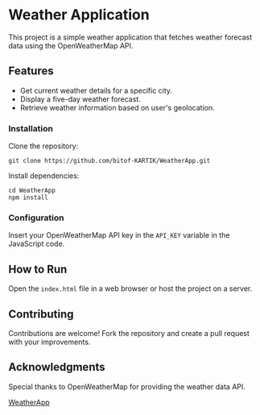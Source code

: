 <h1>Weather Application</h1>
    <p>This project is a simple weather application that fetches weather forecast data using the OpenWeatherMap API.</p>
    <h2>Features</h2>
    <ul>
        <li>Get current weather details for a specific city.</li>
        <li>Display a five-day weather forecast.</li>
        <li>Retrieve weather information based on user's geolocation.</li>
    </ul>
    <h3>Installation</h3>
    <p>Clone the repository:</p>
    <pre><code>git clone https://github.com/bitof-KARTIK/WeatherApp.git</code></pre>
    <p>Install dependencies:</p>
    <pre><code>cd WeatherApp
npm install</code></pre>
    <h3>Configuration</h3>
    <p>Insert your OpenWeatherMap API key in the <code>API_KEY</code> variable in the JavaScript code.</p>
    <h2>How to Run</h2>
    <p>Open the <code>index.html</code> file in a web browser or host the project on a server.</p>
    <h2>Contributing</h2>
    <p>Contributions are welcome! Fork the repository and create a pull request with your improvements.</p>
    <h2>Acknowledgments</h2>
    <p>Special thanks to OpenWeatherMap for providing the weather data API.</p>
    <a href=" https://bitof-kartik.github.io/WeatherApp/">WeatherApp</a>
